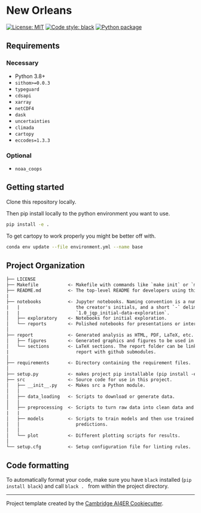 # New Orleans

 [![License: MIT](https://img.shields.io/badge/License-MIT-blue.svg)](https://opensource.org/licenses/MIT)
 <a href="https://github.com/psf/black"><img alt="Code style: black" src="https://img.shields.io/badge/code%20style-black-000000.svg"></a>
 [![Python package](https://github.com/sdat2/new-orleans/actions/workflows/pytest.yml/badge.svg)](https://github.com/sdat2/new-orleans/actions/workflows/pytest.yml)

## Requirements

### Necessary

- Python 3.8+
- `sithom>=0.0.3`
- `typeguard`
- `cdsapi`
- `xarray`
- `netCDF4`
- `dask`
- `uncertainties`
- `climada`
- `cartopy`
- `eccodes=1.3.3`

### Optional

- `noaa_coops`

## Getting started

Clone this repository locally.

Then pip install locally to the python environment you want to use.

```bash
pip install -e .
```

To get cartopy to work properly you might be better off with.

```bash
conda env update --file environment.yml --name base
```

## Project Organization

```txt
├── LICENSE
├── Makefile           <- Makefile with commands like `make init` or `make lint-requirements`.
├── README.md          <- The top-level README for developers using this project.
|
├── notebooks          <- Jupyter notebooks. Naming convention is a number (for ordering),
|   |                     the creator's initials, and a short `-` delimited description, e.g.
|   |                     `1.0_jqp_initial-data-exploration`.
│   ├── exploratory    <- Notebooks for initial exploration.
│   └── reports        <- Polished notebooks for presentations or intermediate results.
│
├── report             <- Generated analysis as HTML, PDF, LaTeX, etc.
│   ├── figures        <- Generated graphics and figures to be used in reporting.
│   └── sections       <- LaTeX sections. The report folder can be linked to your overleaf
|                         report with github submodules.
│
├── requirements       <- Directory containing the requirement files.
│
├── setup.py           <- makes project pip installable (pip install -e .) so src can be imported.
├── src                <- Source code for use in this project.
│   ├── __init__.py    <- Makes src a Python module.
│   │
│   ├── data_loading   <- Scripts to download or generate data.
│   │
│   ├── preprocessing  <- Scripts to turn raw data into clean data and features for modeling.
|   |
│   ├── models         <- Scripts to train models and then use trained models to make
│   │                     predictions.
│   │
│   └── plot           <- Different plotting scripts for results.
│
└── setup.cfg          <- Setup configuration file for linting rules.
```

## Code formatting

To automatically format your code, make sure you have `black` installed (`pip install black`) and call
```black . ``` 
from within the project directory.


---

Project template created by the [Cambridge AI4ER Cookiecutter](https://github.com/ai4er-cdt/ai4er-cookiecutter).